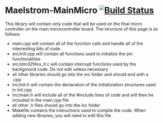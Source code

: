 # Maelstrom-MainMicro [![Build Status](https://travis-ci.org/purduerov/X8-MainMicro.svg?branch=master)](https://travis-ci.org/purduerov/X8-MainMicro)
This library will contain only code that will be used on the final micro controller on the main microcontroller board. The structure of this page is as follows:
- main.cpp will contain all of the function calls and handle all of the interresting bits of code 
- src/init.cpp will contain all functions used to initialize the pin functionalities
- src/stm32f4xx_it.c will contain interrupt functions used by the background code. Do not edit unless necessary
- all other libraries should go into the src folder and should end with a .cpp
- inc/init.h will contain the declaration of the initializiation structures used in init.cpp
- inc/main.h will include all of the #include lines of code and will then be included in the main.cpp file 
- all other .h files should go into the inc folder
- Makefile contains the instructions used to compile the code. When adding new libraries, you will need to edit this file
